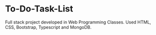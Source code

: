 # To-Do-Task-List
 Full stack project developed in Web Programming Classes. Used HTML, CSS, Bootstrap, Typescript and MongoDB. 
